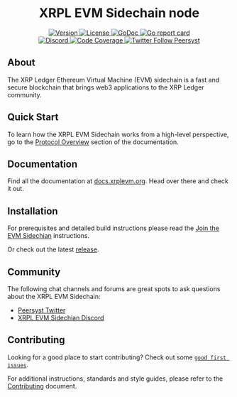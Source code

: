 <!--
parent:
  order: false
-->

<div align="center">
  <h1> XRPL EVM Sidechain node </h1>
</div>

<div align="center">
  <a href="https://github.com/xrplevm/node/releases/latest">
    <img alt="Version" src="https://img.shields.io/github/tag/xrplevm/node.svg" />
  </a>
  <a href="https://github.com/xrplevm/node/blob/main/LICENSE">
    <img alt="License" src="https://img.shields.io/github/license/xrplevm/node.svg" />
  </a>
  <a href="https://pkg.go.dev/github.com/node/xrplevm">
    <img alt="GoDoc" src="https://godoc.org/github.com/node/xrplevm?status.svg" />
  </a>
  <a href="https://goreportcard.com/report/github.com/node/xrplevm">
    <img alt="Go report card" src="https://goreportcard.com/badge/github.com/node/xrplevm"/>
  </a>
</div>
<div align="center">
  <a href="https://discord.gg/xrplevm">
    <img alt="Discord" src="https://img.shields.io/discord/809048090249134080.svg" />
  </a>
  <a href="https://codecov.io/gh/xrplevm/node">
    <img alt="Code Coverage" src="https://codecov.io/gh/xrplevm/node/branch/main/graph/badge.svg" />
  </a>
  <a href="https://twitter.com/Peersyst">
    <img alt="Twitter Follow Peersyst" src="https://img.shields.io/twitter/follow/Peersyst"/>
  </a>
</div>

## About

The XRP Ledger Ethereum Virtual Machine (EVM) sidechain is a fast and secure blockchain that brings web3 applications to the XRP Ledger community.

## Quick Start

To learn how the XRPL EVM Sidechain works from a high-level perspective,
go to the [Protocol Overview](https://docs.xrplevm.org/introduction) section of the documentation.

## Documentation

Find all the documentation at [docs.xrplevm.org](https://docs.xrplevm.org).
Head over there and check it out.

## Installation

For prerequisites and detailed build instructions
please read the [Join the EVM Sidechian](https://opensource.ripple.com/docs/evm-sidechain/join-evm-sidechain-devnet/) instructions.

Or check out the latest [release](https://github.com/xrplevm/node/releases).

## Community

The following chat channels and forums are great spots to ask questions about the XRPL EVM Sidechain:

- [Peersyst Twitter](https://twitter.com/Peersyst)
- [XRPL EVM Sidechian Discord](https://discord.gg/xrplevm)

## Contributing

Looking for a good place to start contributing?
Check out some
[`good first issues`](https://github.com/xrplevm/node/issues?q=is%3Aopen+is%3Aissue+label%3A%22good+first+issue%22).

For additional instructions, standards and style guides, please refer to the [Contributing](./CONTRIBUTING.md) document.
